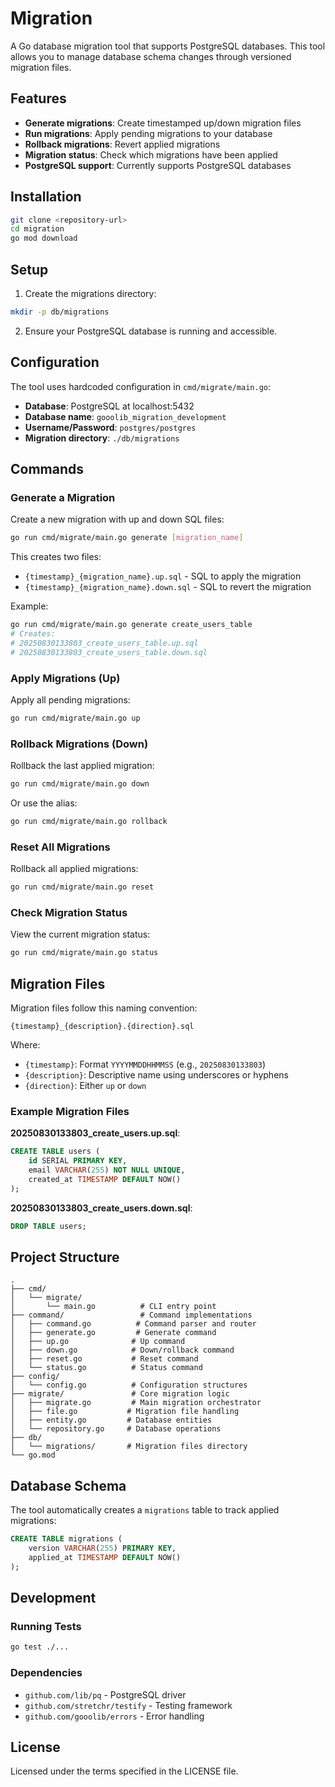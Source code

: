 # Migration

A Go database migration tool that supports PostgreSQL databases. This tool allows you to manage database schema changes through versioned migration files.

## Features

- **Generate migrations**: Create timestamped up/down migration files
- **Run migrations**: Apply pending migrations to your database
- **Rollback migrations**: Revert applied migrations
- **Migration status**: Check which migrations have been applied
- **PostgreSQL support**: Currently supports PostgreSQL databases

## Installation

```bash
git clone <repository-url>
cd migration
go mod download
```

## Setup

1. Create the migrations directory:
```bash
mkdir -p db/migrations
```

2. Ensure your PostgreSQL database is running and accessible.

## Configuration

The tool uses hardcoded configuration in `cmd/migrate/main.go`:
- **Database**: PostgreSQL at localhost:5432
- **Database name**: `gooolib_migration_development`
- **Username/Password**: `postgres/postgres`
- **Migration directory**: `./db/migrations`

## Commands

### Generate a Migration

Create a new migration with up and down SQL files:

```bash
go run cmd/migrate/main.go generate [migration_name]
```

This creates two files:
- `{timestamp}_{migration_name}.up.sql` - SQL to apply the migration
- `{timestamp}_{migration_name}.down.sql` - SQL to revert the migration

Example:
```bash
go run cmd/migrate/main.go generate create_users_table
# Creates:
# 20250830133803_create_users_table.up.sql
# 20250830133803_create_users_table.down.sql
```

### Apply Migrations (Up)

Apply all pending migrations:

```bash
go run cmd/migrate/main.go up
```

### Rollback Migrations (Down)

Rollback the last applied migration:

```bash
go run cmd/migrate/main.go down
```

Or use the alias:
```bash
go run cmd/migrate/main.go rollback
```

### Reset All Migrations

Rollback all applied migrations:

```bash
go run cmd/migrate/main.go reset
```

### Check Migration Status

View the current migration status:

```bash
go run cmd/migrate/main.go status
```

## Migration Files

Migration files follow this naming convention:
```
{timestamp}_{description}.{direction}.sql
```

Where:
- `{timestamp}`: Format `YYYYMMDDHHMMSS` (e.g., `20250830133803`)
- `{description}`: Descriptive name using underscores or hyphens
- `{direction}`: Either `up` or `down`

### Example Migration Files

**20250830133803_create_users.up.sql**:
```sql
CREATE TABLE users (
    id SERIAL PRIMARY KEY,
    email VARCHAR(255) NOT NULL UNIQUE,
    created_at TIMESTAMP DEFAULT NOW()
);
```

**20250830133803_create_users.down.sql**:
```sql
DROP TABLE users;
```

## Project Structure

```
.
├── cmd/
│   └── migrate/
│       └── main.go          # CLI entry point
├── command/                 # Command implementations
│   ├── command.go          # Command parser and router
│   ├── generate.go         # Generate command
│   ├── up.go              # Up command
│   ├── down.go            # Down/rollback command
│   ├── reset.go           # Reset command
│   └── status.go          # Status command
├── config/
│   └── config.go          # Configuration structures
├── migrate/               # Core migration logic
│   ├── migrate.go         # Main migration orchestrator
│   ├── file.go           # Migration file handling
│   ├── entity.go         # Database entities
│   └── repository.go     # Database operations
├── db/
│   └── migrations/       # Migration files directory
└── go.mod
```

## Database Schema

The tool automatically creates a `migrations` table to track applied migrations:

```sql
CREATE TABLE migrations (
    version VARCHAR(255) PRIMARY KEY,
    applied_at TIMESTAMP DEFAULT NOW()
);
```

## Development

### Running Tests

```bash
go test ./...
```

### Dependencies

- `github.com/lib/pq` - PostgreSQL driver
- `github.com/stretchr/testify` - Testing framework
- `github.com/gooolib/errors` - Error handling

## License

Licensed under the terms specified in the LICENSE file.